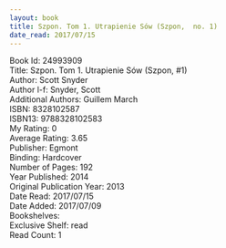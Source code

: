 ```yaml
---
layout: book
title: Szpon. Tom 1. Utrapienie Sów (Szpon,  no. 1)
date_read: 2017/07/15
---
```


Book Id: 24993909<br />
Title: Szpon. Tom 1. Utrapienie Sów (Szpon, #1)<br />
Author: Scott Snyder<br />
Author l-f: Snyder, Scott<br />
Additional Authors: Guillem March<br />
ISBN: 8328102587<br />
ISBN13: 9788328102583<br />
My Rating: 0<br />
Average Rating: 3.65<br />
Publisher: Egmont<br />
Binding: Hardcover<br />
Number of Pages: 192<br />
Year Published: 2014<br />
Original Publication Year: 2013<br />
Date Read: 2017/07/15<br />
Date Added: 2017/07/09<br />
Bookshelves: <br />
Exclusive Shelf: read<br />
Read Count: 1<br />

